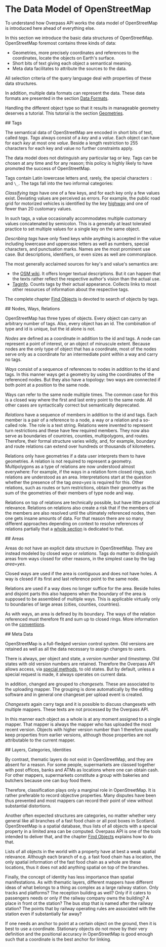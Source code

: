 The Data Model of OpenStreetMap
===============================

To understand how Overpass API works
the data model of OpenStreetMap is introduced here ahead of everything else.

In this section we introduce the basic data structures of OpenStreetMap.
OpenStreetMap foremost contains three kinds of data:

* Geometries, more precisely coordinates and references to the coordinates, locate the objects on Earth's surface.
* Short bits of text giving each object a semantical meaning.
* Meta data facilitates to attribute the sources to the data.

All selection criteria of the query language deal with properties of these data structures.

In addition, multiple data formats can represent the data.
These data formats are presented in the section [Data Formats](../targets/formats.md).

Handling the different object type so that it results in manageable geometry deserves a tutorial.
This tutorial is the section [Geometries](../full_data/osm_types.md).

<a name="tags"/>
## Tags

The semantical data of OpenStreetMap are encoded in short bits of text, called _tags_.
_Tags_ always consist of a _key_ and a _value_.
Each object can have for each _key_ at most one _value_.
Beside a length restriction to 255 characters for each key and value no further constraints apply.

The data model does not distinguish any particular tag or key.
Tags can be chosen at any time and for any reason;
this policy is highly likely to have promoted the success of OpenStreetMap.

Tags contain Latin lowercase letters and, rarely, the special characters `:` and `\_`.
The tags fall into the two informal categories:

_Classifying tags_ have one of a few keys,
and for each key only a few values exist.
Deviating values are perceived as errors.
For example, the public road grid for motorized vehicles is identified by the key [highway](https://taginfo.openstreetmap.org/keys/highway) and one of fewer than 20 customary values.

In such tags, a value occasionally accommodates multiple customary values concatenated by semicolon.
This is a generally at least tolerated practice to set multiple values for a single key on the same object.

_Describing tags_ have only fixed keys
while anything is accepted in the value
including lowercase and uppercase letters as well as numbers, special characters, and punctuation marks.
Names are the most prominent use case.
But descriptions, identifiers, or even sizes as well are commonplace.

The most generally acclaimed sources for key's and value's semantics are:

* the [OSM wiki](https://wiki.openstreetmap.org/wiki/Map_Features).
  It offers longer textual descriptions.
  But it can happen that the texts rather reflect the respective author's vision than the actual use.
* [Taginfo](https://taginfo.openstreetmap.org/).
  Counts tags by their actual appearance.
  Collects links to most other resources of information about the respective tags.

The complete chapter [Find Objects](../criteria/index.md) is devoted to search of objects by tags.

<a name="nwr"/>
## Nodes, Ways, Relations

OpenStreetMap has three types of objects.
Every object can carry an arbitrary number of tags.
Also, every object has an id.
The combination of type and id is unique, but the id alone is not.

_Nodes_ are defined as a coordinate in addition to the id and tags.
A node can represent a point of interest, or an object of minuscule extent.
Because nodes are the only type of object that has a coordinate,
most of the nodes serve only as a coordinate for an intermediate point within a way
and carry no tags.

_Ways_ consist of a sequence of references to nodes in addition to the id and tags.
In this manner ways get a geometry by using the coordinates of the referenced nodes.
But they also have a topology:
two ways are connected if both point at a position to the same node.

Ways can refer to the same node multiple times.
The common case for this is a closed way where the first and last entry point to the same node.
All other cases are syntactically correct but semantically deprecated.

_Relations_ have a sequence of members in addition to the id and tags.
Each member is a pair of a reference to a node, a way or a relation and a so-called role.
The role is a text string.
Relations were invented to represent turn restrictions and these have few required members.
They now also serve as boundaries of countries, counties, multipolygons, and routes.
Therefore, their formal structure varies wildly,
and, for example, boundary and route relations can extend over hundreds or thousands of kilometers.

Relations only have geometries if a data user interprets them to have geometries.
A relation is not required to represent a geometry.
Multipolygons as a type of relations are now understood almost everywhere:
For example, if the ways in a relation form closed rings, such relations are understood as an area.
Interpretations start at the question whether the presence of the tag _area_=_yes_ is required for this.
Other relations, such as routes or turn restrictions, obtain their geometry as the sum of the geometries of their members of type node and way.

Relations on top of relations are technically possible,
but have little practical relevance.
Relations on relations also create a risk that
if the members of the members are also resolved until the ultimately referenced nodes,
then one gets insane amounts of data.
For that reason there are so many different approaches depending on context to resolve references of relations partially
that a [whole section](../full_data/osm_types.md#rels_on_rels) is dedicated to that.

<a name="areas"/>
## Areas

Areas do not have an explicit data structure in OpenStreetMap.
They are instead modeled by closed _ways_ or _relations_.
Tags do matter to distinguish areas from ways closed for other reasons,
in the simplest case by the tag _area_=_yes_.

Closed ways are used if the area is contiguous and does not have holes.
A way is closed if its first and last reference point to the same node.

Relations are used if a way does no longer suffice for the area.
Beside holes and disjoint parts this also happens
when the boundary of the area is supposed to be assembled of multiple ways.
This is applicable virtually only to boundaries of large areas (cities, counties, countries).

As with ways, an area is defined by its boundary.
The ways of the relation referenced must therefore fit and sum up to closed rings.
More information on the [conventions](https://github.com/osmlab/fixing-polygons-in-osm/blob/master/doc/background.md).

<a name="metas"/>
## Meta Data

OpenStreetMap is a full-fledged version control system.
Old versions are retained as well as all the data necessary to assign changes to users.

There is always, per object and state, a _version number_ and _timestamp_.
Old states with old version numbers are retained.
Therefore the Overpass API allows access, via [special methods](../analysis/index.md), to old states.
But by default, unless a special request is made, it always operates on current data.

In addition, changed are grouped to _changesets_.
These are associated to the uploading mapper.
The grouping is done automatically by the editing software
and in general one changeset per upload event is created.

_Changesets_ again carry tags and it is possible to discuss changesets with multiple mappers.
These texts are not processed by the Overpass API.

In this manner each object as a whole is at any moment assigned to a single mapper.
That mapper is always the mapper who has uploaded the most recent version.
Objects with higher version number than 1 therefore usually keep properties from earlier versions,
although those properties are not attributable to the current mapper.

<a name="declined"/>
## Layers, Categories, Identities

By contrast, thematic layers do not exist in OpenStreetMap,
and they are absent for a reason.
For some people, supermarkets are classed together with post offices, banks and ATMs as locations
where one can obtain cash.
For other mappers, supermarkets constitute a group with bakeries and butchers
because one can buy food there.

Therefore, classification plays only a marginal role in OpenStreetMap.
It is rather preferable to record objective properties.
Many disputes have been thus prevented
and most mappers can record their point of view without substantial distortions.

Another often expected structures are categories,
no matter whether very general like all branches of a fast food chain
or all post boxes in Scotland.
OpenStreetMap is a spatial database,
thus lists of all objects with a special property in a limited area can be computed.
Overpass API is one of the tools intended to deliver that,
and the chapter [Find Objects](../criteria/index.md) explains how to do that.

Lists of all objects in the world with a property have at best a weak spatial relevance.
Although each branch of e.g. a fast food chain has a location,
the only spatial information of the fast food chain as a whole are these locations,
thus it does not add anything spatial on top of the branches.

Finally, the concept of identity has less importance than spatial manifestations.
As with thematic layers, different mappers have different ideas of
what belongs to a thing as complex as a large railway station.
Only tracks and platforms?
The reception building as well?
Only if it caters to passengers needs or only if the railway company owns the building?
A place in front ot the station?
The bus stop that is named after the railway station?
The points that by railway operating rules are associated with the station even if substantially far away?

If one needs an anchor to point at a certain object on the ground,
then it is best to use a coordinate.
Stationary objects do not move by their very definition
and the positional accuracy in OpenStreetMap is good enough
such that a coordinate is the best anchor for linking.

